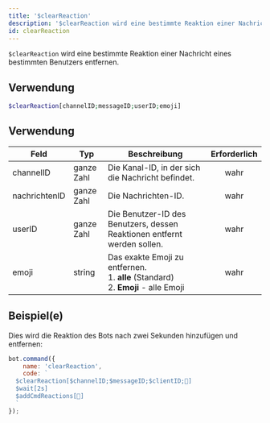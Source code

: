 ```yaml
---
title: '$clearReaction'
description: '$clearReaction wird eine bestimmte Reaktion einer Nachricht eines bestimmten Benutzers entfernen.'
id: clearReaction
---
```


`$clearReaction` wird eine bestimmte Reaktion einer Nachricht eines bestimmten Benutzers entfernen.

## Verwendung

```php
$clearReaction[channelID;messageID;userID;emoji]
```

## Verwendung

| Feld          | Typ        | Beschreibung                                                                                              | Erforderlich |
| ------------- | ---------- | --------------------------------------------------------------------------------------------------------- |:------------:|
| channelID     | ganze Zahl | Die Kanal-ID, in der sich die Nachricht befindet.                                                         |     wahr     |
| nachrichtenID | ganze Zahl | Die Nachrichten-ID.                                                                                       |     wahr     |
| userID        | ganze Zahl | Die Benutzer-ID des Benutzers, dessen Reaktionen entfernt werden sollen.                                  |     wahr     |
| emoji         | string     | Das exakte Emoji zu entfernen. <br /> 1. **alle** (Standard) <br /> 2. **Emoji** - alle Emoji |     wahr     |

## Beispiel(e)

Dies wird die Reaktion des Bots nach zwei Sekunden hinzufügen und entfernen:

```javascript
bot.command({
    name: 'clearReaction',
    code: `
  $clearReaction[$channelID;$messageID;$clientID;🥱]
  $wait[2s]
  $addCmdReactions[🥱]
  `
});
```
